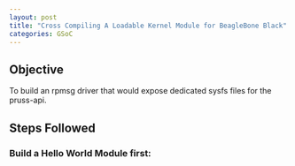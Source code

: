 ```yaml
---
layout: post
title: "Cross Compiling A Loadable Kernel Module for BeagleBone Black"
categories: GSoC
---
```


## Objective
To build an rpmsg driver that would expose dedicated sysfs files for the pruss-api.

## Steps Followed

### Build a Hello World Module first:
